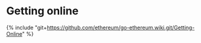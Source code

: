 # Getting online

{% include "git+https://github.com/ethereum/go-ethereum.wiki.git/Getting-Online" %}